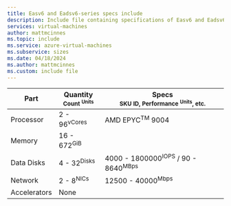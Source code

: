 ```yaml
---
title: Easv6 and Eadsv6-series specs include
description: Include file containing specifications of Easv6 and Eadsv6-series VM sizes.
services: virtual-machines
author: mattmcinnes
ms.topic: include
ms.service: azure-virtual-machines
ms.subservice: sizes
ms.date: 04/18/2024
ms.author: mattmcinnes
ms.custom: include file
---
```

| Part | Quantity <br><sup>Count <sup>Units | Specs <br><sup>SKU ID, Performance <sup>Units</sup>, etc.  |
|---|---|---|
| Processor        | 2 - 96<sup>vCores    | AMD EPYC<sup>TM</sup> 9004  |
| Memory           | 16 - 672<sup>GiB      |                                                 |
| Data Disks       | 4 - 32<sup>Disks     | 4000 - 1800000<sup>IOPS</sup> / 90 - 8640<sup>MBps  |
| Network          | 2 - 8<sup>NICs       | 12500 - 40000<sup>Mbps                          |
| Accelerators     | None                 |                                                 |
